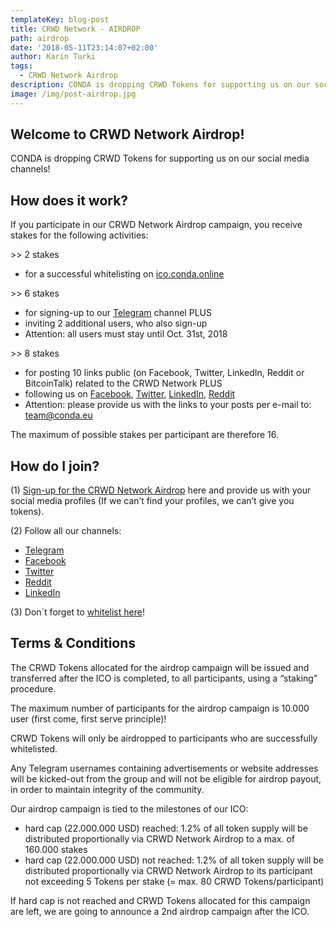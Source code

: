 ```yaml
---
templateKey: blog-post
title: CRWD Network - AIRDROP
path: airdrop
date: '2018-05-11T23:14:07+02:00'
author: Karin Turki
tags:
  - CRWD Network Airdrop
description: CONDA is dropping CRWD Tokens for supporting us on our social media channels!
image: /img/post-airdrop.jpg
---
```

## Welcome to CRWD Network Airdrop! 

CONDA is dropping CRWD Tokens for supporting us on our social media channels!

 

## How does it work?

If you participate in our CRWD Network Airdrop campaign, you receive stakes for the following activities:



\>> 2 stakes

* for a successful whitelisting on [ico.conda.online](https://ico.conda.online/i/whitelist)



\>> 6 stakes

* for signing-up to our [Telegram](https://t.me/conda_ico) channel PLUS 
* inviting 2 additional users, who also sign-up
* Attention: all users must stay until Oct. 31st, 2018



\>> 8 stakes

* for posting 10 links public (on Facebook, Twitter, LinkedIn, Reddit or BitcoinTalk) related to the CRWD Network PLUS
* following us on [Facebook](https://www.facebook.com/crwdnetwork/), [Twitter](https://twitter.com/conda_austria), [LinkedIn](https://www.linkedin.com/company/2832940/), [Reddit](https://github.com/conda-ag)
* Attention: please provide us with the links to your posts per e-mail to: team@conda.eu



The maximum of possible stakes per participant are therefore 16.

 

## How do I join?

(1) [Sign-up for the CRWD Network Airdrop](https://goo.gl/forms/It1mE61X66CCWwOt1) here and provide us with your social media profiles (If we can’t find your profiles, we can’t give you tokens).

(2) Follow all our channels:

* [Telegram](https://t.me/conda_ico)
* [Facebook](https://www.facebook.com/crwdnetwork/)
* [Twitter](https://twitter.com/conda_austria)
* [Reddit](https://github.com/conda-ag)
* [LinkedIn](https://www.linkedin.com/company/2832940/)

(3) Don´t forget to [whitelist here](https://ico.conda.online/i/whitelist)!

 

## Terms & Conditions

The CRWD Tokens allocated for the airdrop campaign will be issued and transferred after the ICO is completed, to all participants, using a “staking” procedure.

The maximum number of participants for the airdrop campaign is 10.000 user (first come, first serve principle)!

CRWD Tokens will only be airdropped to participants who are successfully whitelisted.

Any Telegram usernames containing advertisements or website addresses will be kicked-out from the group and will not be eligible for airdrop payout, in order to maintain integrity of the community.

 

Our airdrop campaign is tied to the milestones of our ICO:

* hard cap (22.000.000 USD) reached: 1.2% of all token supply will be distributed proportionally via CRWD Network Airdrop to a max. of 160.000 stakes
* hard cap (22.000.000 USD) not reached: 1.2% of all token supply will be distributed proportionally via CRWD Network Airdrop to its participant not exceeding 5 Tokens per stake (= max. 80 CRWD Tokens/participant)

If hard cap is not reached and CRWD Tokens allocated for this campaign are left, we are going to announce a 2nd airdrop campaign after the ICO.
